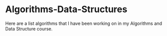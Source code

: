 # Algorithms-Data-Structures
Here are a list algorithms that I have been working on in my Algorithms and Data Structure course.